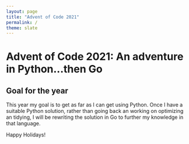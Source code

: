 ```yaml
---
layout: page
title: "Advent of Code 2021"
permalink: /
theme: slate
---
```


# Advent of Code 2021:  An adventure in Python...then Go

## Goal for the year

This year my goal is to get as far as I can get using Python.  Once I have a suitable Python
solution, rather than going back an working on optimizing an tidying, I will be rewriting the solution
in Go to further my knowledge in that language.

Happy Holidays!
